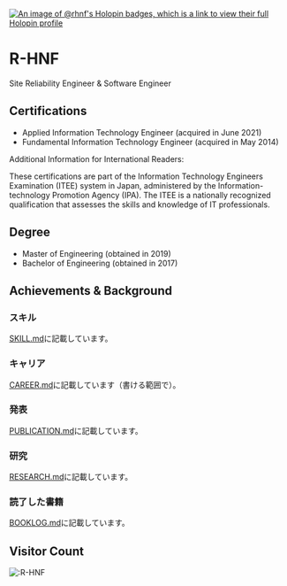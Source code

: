 [![An image of @rhnf's Holopin badges, which is a link to view their full Holopin profile](https://holopin.me/rhnf)](https://holopin.io/@rhnf)

# R-HNF

Site Reliability Engineer & Software Engineer

## Certifications
* Applied Information Technology Engineer (acquired in June 2021)
* Fundamental Information Technology Engineer (acquired in May 2014)

Additional Information for International Readers:

These certifications are part of the Information Technology Engineers Examination (ITEE) system in Japan, administered by the Information-technology Promotion Agency (IPA). The ITEE is a nationally recognized qualification that assesses the skills and knowledge of IT professionals.

## Degree
* Master of Engineering (obtained in 2019)
* Bachelor of Engineering (obtained in 2017)

## Achievements & Background

### スキル
[SKILL.md](SKILL.md)に記載しています。

### キャリア
[CAREER.md](CAREER.md)に記載しています（書ける範囲で）。

### 発表
[PUBLICATION.md](PUBLICATION.md)に記載しています。

### 研究
[RESEARCH.md](RESEARCH.md)に記載しています。

### 読了した書籍
[BOOKLOG.md](BOOKLOG.md)に記載しています。

## Visitor Count
<img src="https://count.getloli.com/get/@:R-HNF?theme=rule34" alt=":R-HNF" />
